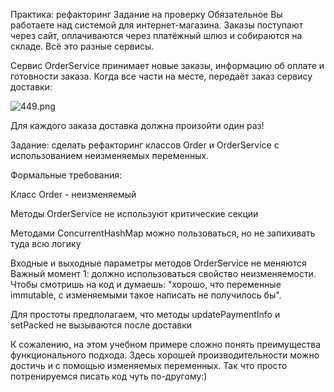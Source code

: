 Практика: рефакторинг
Задание на проверку
Обязательное
Вы работаете над системой для интернет-магазина. Заказы поступают через сайт, оплачиваются через платёжный шлюз и
собираются на складе. Всё это разные сервисы.

Cервис OrderService принимает новые заказы, информацию об оплате и готовности заказа. Когда все части на месте, передаёт
заказ сервису доставки:

![449.png](..%2F..%2F..%2F..%2F..%2F..%2F..%2F..%2F..%2FDownloads%2F449.png)

Для каждого заказа доставка должна произойти один раз!

Задание: сделать рефакторинг классов Order и OrderService с использованием неизменяемых переменных.

Формальные требования:

Класс Order - неизменяемый

Методы OrderService не используют критические секции

Методами ConcurrentHashMap можно пользоваться, но не запихивать туда всю логику

Входные и выходные параметры методов OrderService не меняются
Важный момент 1: должно использоваться свойство неизменяемости. Чтобы смотришь на код и думаешь: "хорошо, что переменные
immutable, с изменяемыми такое написать не получилось бы".

Для простоты предполагаем, что методы updatePaymentInfo и setPacked не вызываются после доставки

К сожалению, на этом учебном примере сложно понять преимущества функционального подхода. Здесь хорошей производительности
можно достичь и с помощью изменяемых переменных. Так что просто потренируемся писать код чуть по-другому:)
